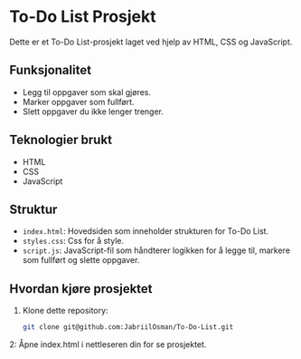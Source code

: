 # To-Do List Prosjekt

Dette er et To-Do List-prosjekt laget ved hjelp av HTML, CSS og JavaScript.

## Funksjonalitet

- Legg til oppgaver som skal gjøres.
- Marker oppgaver som fullført.
- Slett oppgaver du ikke lenger trenger.

## Teknologier brukt

- HTML
- CSS
- JavaScript

## Struktur

- `index.html`: Hovedsiden som inneholder strukturen for To-Do List.
- `styles.css`: Css for å style.
- `script.js`: JavaScript-fil som håndterer logikken for å legge til, markere som fullført og slette oppgaver.

## Hvordan kjøre prosjektet

1. Klone dette repository:
   ```bash
   git clone git@github.com:JabriilOsman/To-Do-List.git

2: Åpne index.html i nettleseren din for se prosjektet.
